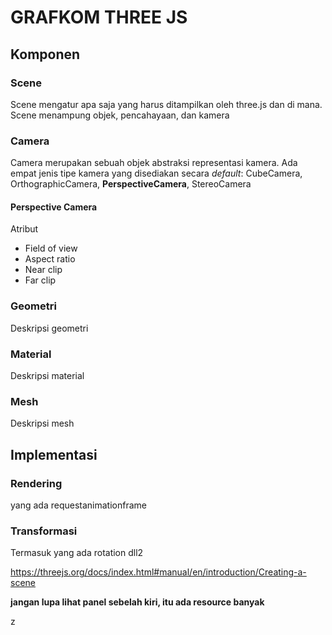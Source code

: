 # GRAFKOM THREE JS

## Komponen

### Scene

Scene mengatur apa saja yang harus ditampilkan oleh three.js dan di mana. Scene menampung objek, pencahayaan, dan kamera

### Camera

Camera merupakan sebuah objek abstraksi representasi kamera. Ada empat jenis tipe kamera yang disediakan secara *default*: CubeCamera, OrthographicCamera, **PerspectiveCamera**, StereoCamera

#### Perspective Camera

Atribut

- Field of view
- Aspect ratio
- Near clip
- Far clip

### Geometri

Deskripsi geometri

### Material

Deskripsi material

### Mesh

Deskripsi mesh

## Implementasi

### Rendering

yang ada requestanimationframe

### Transformasi

Termasuk yang ada rotation dll2



https://threejs.org/docs/index.html#manual/en/introduction/Creating-a-scene



**jangan lupa lihat panel sebelah kiri, itu ada resource banyak**



z